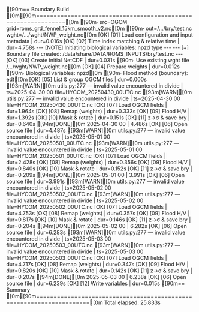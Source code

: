 [90m== Boundary Build [0m[90m==============================================================[0m
[90m· src=OGCM grid=roms_grd_fennel_15km_smooth_v2.nc[0m
[90m· out=/.../bry/test.nc wght=/.../wght/NWP_weight.nc[0m
[OK]   [01] Load configuration and input metadata | dur=0.016s
[OK]   [02] Time index matching & relative time | dur=4.758s
--- [NOTE] Initiating biological variables: npzd type ---
--- [+] Boundary file created: /data/share/DATA/ROMS_INPUTS/bry/test.nc ---
[OK]   [03] Create initial NetCDF | dur=0.031s
[90m· Use existing wght file /.../wght/NWP_weight.nc[0m
[OK]   [04] Prepare weights | dur=0.012s
[90m· Biological variables: npzd[0m
[90m· Flood method (boundary): edt[0m
[OK]   [05] List & group OGCM files | dur=0.000s
[93m[WARN][0m utils.py:277 — invalid value encountered in divide | ts=2025-04-30 00 file=HYCOM_20250430_00UTC.nc
[93m[WARN][0m utils.py:277 — invalid value encountered in divide | ts=2025-04-30 00 file=HYCOM_20250430_00UTC.nc
[OK]   [07] Load OGCM fields | dur=1.964s
[OK]   [08] Remap (weights) | dur=0.333s
[OK]   [09] Flood H/V | dur=1.392s
[OK]   [10] Mask & rotate | dur=0.151s
[OK]   [11] z→σ & save bry | dur=0.640s
[94m[DONE][0m 2025-04-30 00 |  4.486s
[OK]   [06] Open source file | dur=4.487s
[93m[WARN][0m utils.py:277 — invalid value encountered in divide | ts=2025-05-01 00 file=HYCOM_20250501_00UTC.nc
[93m[WARN][0m utils.py:277 — invalid value encountered in divide | ts=2025-05-01 00 file=HYCOM_20250501_00UTC.nc
[OK]   [07] Load OGCM fields | dur=2.428s
[OK]   [08] Remap (weights) | dur=0.356s
[OK]   [09] Flood H/V | dur=0.840s
[OK]   [10] Mask & rotate | dur=0.152s
[OK]   [11] z→σ & save bry | dur=0.209s
[94m[DONE][0m 2025-05-01 00 |  3.991s
[OK]   [06] Open source file | dur=3.991s
[93m[WARN][0m utils.py:277 — invalid value encountered in divide | ts=2025-05-02 00 file=HYCOM_20250502_00UTC.nc
[93m[WARN][0m utils.py:277 — invalid value encountered in divide | ts=2025-05-02 00 file=HYCOM_20250502_00UTC.nc
[OK]   [07] Load OGCM fields | dur=4.753s
[OK]   [08] Remap (weights) | dur=0.357s
[OK]   [09] Flood H/V | dur=0.817s
[OK]   [10] Mask & rotate | dur=0.146s
[OK]   [11] z→σ & save bry | dur=0.204s
[94m[DONE][0m 2025-05-02 00 |  6.282s
[OK]   [06] Open source file | dur=6.283s
[93m[WARN][0m utils.py:277 — invalid value encountered in divide | ts=2025-05-03 00 file=HYCOM_20250503_00UTC.nc
[93m[WARN][0m utils.py:277 — invalid value encountered in divide | ts=2025-05-03 00 file=HYCOM_20250503_00UTC.nc
[OK]   [07] Load OGCM fields | dur=4.717s
[OK]   [08] Remap (weights) | dur=0.347s
[OK]   [09] Flood H/V | dur=0.820s
[OK]   [10] Mask & rotate | dur=0.142s
[OK]   [11] z→σ & save bry | dur=0.207s
[94m[DONE][0m 2025-05-03 00 |  6.238s
[OK]   [06] Open source file | dur=6.239s
[OK]   [12] Write variables | dur=0.015s
[90m== Summary [0m[90m=====================================================================[0m
Total elapsed: 25.833s

